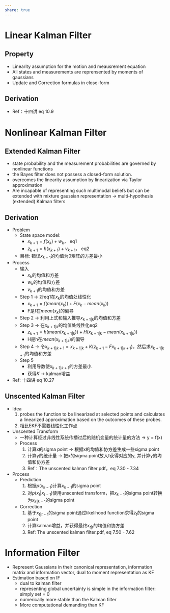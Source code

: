 ```yaml
---
share: true
---
```

# Linear Kalman Filter
## Property
- Linearity assumption for the motion and meausrement equation
- All states and measurements are reprensented by moments of gaussians
- Update and Correction formulas in close-form

## Derivation
- Ref：十四讲 eq 10.9

# Nonlinear Kalman Filter
		
## Extended Kalman Filter
- state probability and the measurement probabilities are governed by nonlinear functions
- the Bayes filter does not possess a closed-form solution.
- overcomes the linearity assumption by linearization via Taylor approximation
- Are incapable of representing such multimodal beliefs but can be extended with mixture gaussian representation → multi-hypothesis (extended) Kalman filters

## Derivation
- Problem
	- State space model:
		- $x_{k+1} = f(x_k)+ w_k$， eq1
		- $z_{k+1} = h(x_{k+1}) + v_{k+1}$， eq2
	- 目标: 错误$x_{k+1}$的均值为0矩阵的方差最小
- Process
	- 输入
		- $x_k$的均值和方差
		- $w_k$的均值和方差
		- $v_{k+1}$的均值和方差
	- Step 1 → 对eq1在$x_k$的均值处线性化
		- $x_{k+1} = f(mean(x_k)) + F(x_k - mean(x_k))$
		- F是f在$mean(x_k)$的偏导
	- Step 2 → 利用上式和输入推导$x_{k+1|k}$的均值和方差
	- Step 3 → 在$x_{k+1|k}$的均值处线性化eq2
		- $z_{k+1} = h(mean(x_{k+1|k})) + H(x_{k+1|k} - mean(x_{k+1|k}))$
		- H是h在$mean(x_{k+1|k})$的偏导
	- Step 4 → 令$x_{k+1|k+1} = x_{k+1|k} + K(z_{k+1} - Fx_{k+1|k+1})$，然后求$x_{k+1|k+1}$的均值和方差
	- Step 5 
		- 利用导数使$x_{k+1|k+1}$的方差最小
		- 获得$K$ → kalman增益
- Ref: 十四讲 eq 10.27

## Unscented Kalman Filter
- Idea
	1. probes the function to be linearized at selected points and calculates a linearized approximation based on the outcomes of these probes.
	2. 相比EKF不需要线性化工作点
- Unscented Transform
	- 一种计算经过非线性系统传播过后的随机变量的统计量的方法 → y = f(x)
	- Process
		1. 计算x的sigma point → 根据x的均值和协方差生成一些sigma point
		2. 计算y的统计量 → 把x的sigma point放入f获得对应的y, 并计算y的均值和协方差
		3. Ref：The unscented kalman filter.pdf，eq 7.30 - 7.34
- Process
	- Prediction
		1. 根据$p(x_{k-1})$计算$x_{k-1}$的sigma point
		2. 对$p(x_t|x_{t-1})$使用unscented transform，把$x_{k-1}$的sigma point转换为$x_{k|k-1}$的sigma point
	- Correction
		1. 基于$x_{t|t-1}$的sigma point通过likelihood function求得$z_t$的sigma point
		2. 计算kalman增益，并获得最终$x_{t|t}$的均值和协方差
		3. Ref: The unscented kalman filter.pdf, eq 7.50 - 7.62

# Information Filter
- Represent Gaussians in their canonical representation, information matrix and information vector, dual to moment representation as KF
- Estimation based on IF
	- dual to kalman filter
	- representing global uncertainty is simple in the information filter: simply set = 0
	- numerically more stable than the Kalman filter
	- More computational demanding than KF